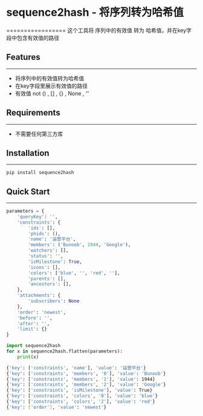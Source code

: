 # sequence2hash - 将序列转为哈希值
=================
这个工具将 序列中的有效值 转为 哈希值，并在key字段中包含有效值的路径

## Features
-----------
- 将序列中的有效值转为哈希值
- 在key字段里展示有效值的路径
- 有效值 not () , [] , {} , None , ''

## Requirements
---------------
- 不需要任何第三方库

## Installation
---------------
```Bash
pip install sequence2hash
```

## Quick Start
--------------
```Python
parameters = {
    'queryKey': '',
    'constraints': {
        'ids': [],
        'phids': (),
        'name': '运营平台',
        'members': ('Bunoob', 1944, 'Google'),
        'watchers': [],
        'status': '',
        'isMilestone': True,
        'icons': [],
        'colors': ['blue', '', 'red', ''],
        'parents': [],
        'ancestors': [],
    },
    'attachments': {
        'subscribers': None
    },
    'order': 'newest',
    'before': '',
    'after': '',
    'limit': {}
}
```
```Python
import sequence2hash
for x in sequence2hash.flatten(parameters):
    print(x)
```
```Bash
{'key': ['constraints', 'name'], 'value': '运营平台'}
{'key': ['constraints', 'members', '0'], 'value': 'Bunoob'}
{'key': ['constraints', 'members', '1'], 'value': 1944}
{'key': ['constraints', 'members', '2'], 'value': 'Google'}
{'key': ['constraints', 'isMilestone'], 'value': True}
{'key': ['constraints', 'colors', '0'], 'value': 'blue'}
{'key': ['constraints', 'colors', '2'], 'value': 'red'}
{'key': ['order'], 'value': 'newest'}
```